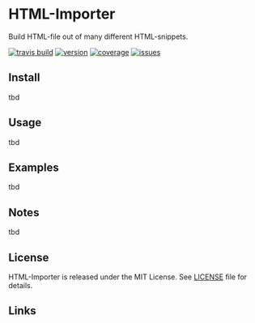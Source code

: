 # HTML-Importer

Build HTML-file out of many different HTML-snippets.

[![travis build](https://img.shields.io/travis/seebaermichi/html-importer.svg?style=flat-square)](https://travis-ci.org/seebaermichi/html-importer)
[![version](https://img.shields.io/npm/v/html-importer.svg?style=flat-square)](https://www.npmjs.com/package/html-importer)
[![coverage](https://img.shields.io/codecov/c/github/seebaermichi/html-importer.svg?style=flat-square)](https://codecov.io/gh/seebaermichi/html-importer)
[![issues](https://img.shields.io/github/issues/seebaermichi/html-importer.svg?style=flat-square)](https://github.com/seebaermichi/html-importer/issues)


## Install
tbd

## Usage
tbd

## Examples
tbd

## Notes
tbd

## License
HTML-Importer is released under the MIT License. See [LICENSE][1] file for details.

## Links


[1]: https://github.com/seebaermichi/html-importer/LICENSE
